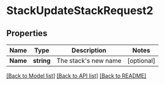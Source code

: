 # StackUpdateStackRequest2

## Properties

Name | Type | Description | Notes
------------ | ------------- | ------------- | -------------
**Name** | **string** | The stack&#39;s new name | [optional] 

[[Back to Model list]](../README.md#documentation-for-models) [[Back to API list]](../README.md#documentation-for-api-endpoints) [[Back to README]](../README.md)


